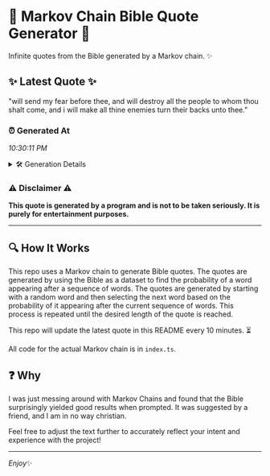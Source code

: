 # 📖 Markov Chain Bible Quote Generator 📖

Infinite quotes from the Bible generated by a Markov chain. ✨

## ✨ Latest Quote ✨
"will send my fear before thee, and will destroy all the people to whom thou shalt come, and i will make all thine enemies turn their backs unto thee."

### ⏰ Generated At
*10:30:11 PM*

<details>
    <summary>🛠️ Generation Details</summary>
    <p>
        <strong>🌱 Seed:</strong> will<br>
        <strong>🔄 Iterations:</strong> 28<br>
        <strong>📜 Context History:</strong><br>[ will ]: send<br>[ will, send ]: my<br>[ will, send, my ]: fear<br>[ will, send, my, fear ]: before<br>[ will, send, my, fear, before ]: thee,<br>[ will, send, my, fear, before, thee, ]: and<br>[ send, my, fear, before, thee,, and ]: will<br>[ my, fear, before, thee,, and, will ]: destroy<br>[ fear, before, thee,, and, will, destroy ]: all<br>[ before, thee,, and, will, destroy, all ]: the<br>[ thee,, and, will, destroy, all, the ]: people<br>[ and, will, destroy, all, the, people ]: to<br>[ will, destroy, all, the, people, to ]: whom<br>[ destroy, all, the, people, to, whom ]: thou<br>[ all, the, people, to, whom, thou ]: shalt<br>[ the, people, to, whom, thou, shalt ]: come,<br>[ people, to, whom, thou, shalt, come, ]: and<br>[ to, whom, thou, shalt, come,, and ]: i<br>[ whom, thou, shalt, come,, and, i ]: will<br>[ thou, shalt, come,, and, i, will ]: make<br>[ shalt, come,, and, i, will, make ]: all<br>[ come,, and, i, will, make, all ]: thine<br>[ and, i, will, make, all, thine ]: enemies<br>[ i, will, make, all, thine, enemies ]: turn<br>[ will, make, all, thine, enemies, turn ]: their<br>[ make, all, thine, enemies, turn, their ]: backs<br>[ all, thine, enemies, turn, their, backs ]: unto<br>[ thine, enemies, turn, their, backs, unto ]: thee.<br>
    </p>
</details>

### ⚠️ Disclaimer ⚠️
**This quote is generated by a program and is not to be taken seriously. It is purely for entertainment purposes.**

---

## 🔍 How It Works

This repo uses a Markov chain to generate Bible quotes. The quotes are generated by using the Bible as a dataset to find the probability of a word appearing after a sequence of words. The quotes are generated by starting with a random word and then selecting the next word based on the probability of it appearing after the current sequence of words. This process is repeated until the desired length of the quote is reached.

This repo will update the latest quote in this README every 10 minutes. ⏳

All code for the actual Markov chain is in `index.ts`.

## ❓ Why

I was just messing around with Markov Chains and found that the Bible surprisingly yielded good results when prompted. 
It was suggested by a friend, and I am in no way christian.

Feel free to adjust the text further to accurately reflect your intent and experience with the project!

---

*Enjoy*✨
